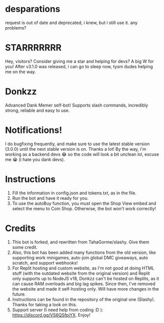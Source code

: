 # desparations
request is out of date and deprecated, i knew, but i still use it. any problems?



# STARRRRRRR
Hey, visitors? Consider giving me a star and helping for devs? A big W for you!
After v3.1.0 was released, i can go to sleep now, tysm dudes helping me on the way.

# Donkzz
Advanced Dank Memer self-bot! Supports slash commands, incredibly strong, reliable and easy to use.

# Notifications! 
I do bugfixing frequently, and make sure to use the latest stable version (3.0.0) until the next stable version is on. Thanks a lot!
By the way, i'm working as a backend devs 😂 so the code will look a bit unclean lol, excuse me 😭 (i hate you dank devs).


# Instructions
  1. Fill the information in config.json and tokens.txt, as in the file.
  2. Run the bot and have it ready for you.
  3. To use the autoBuy function, you must open the Shop View embed and select the menu to Coin Shop. Otherwise, the bot won't work correctly!

# Credits
  1. This bot is forked, and rewritten from TahaGorme/slashy. Give them some credit.
  2. Also, this bot has been added many functions from the old version, like supporting work minigames, auto-join global DMC giveaways, auto scratch, and support webhooks!
  3. For Replit hosting and custom website, as I'm not good at doing HTML stuff (with the outdated website from the original version) and Replit only supports up to NodeJS v18, Donkzz can't be hosted on Replits, as it can cause RAM overloads and big lag spikes. Since then, I've removed the website and made it self-hosting only. Will have more changes in the future.
  4. Instructions can be found in the repository of the original one (Slashy). Thanks for taking a look on this.
  5. Support server (I need help from coding :D ): https://discord.gg/VS6QSfpjYX. Enjoy!
